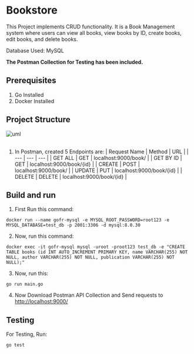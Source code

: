 # Bookstore

This Project implements CRUD functionality. It is a Book Management system where users can view all books, view books by ID, create books, edit books, and delete books.

Database Used: MySQL

**The Postman Collection for Testing has been included.**

## Prerequisites

1. Go Installed
2. Docker Installed


## Project Structure
<a><img src="https://i.ibb.co/19MgdX0/uml.png" alt="uml" border="0"></a><br /><a target='_blank' href='https://nonprofitlight.com/mi/manistee/filer-credit-union'></a><br />



1. In Postman, created 5 Endpoints are: 
    | Request Name | Method | URL |
    | --- | --- | --- |
    | GET ALL | GET | localhost:9000/book/ |
    | GET BY ID | GET | localhost:9000/book/{id} |
    | CREATE | POST | localhost:9000/book/ |
    | UPDATE | PUT | localhost:9000/book/{id} |
    | DELETE | DELETE | localhost:9000/book/{id} |
    

## Build and run

1. First Run this command:
```
docker run --name gofr-mysql -e MYSQL_ROOT_PASSWORD=root123 -e MYSQL_DATABASE=test_db -p 2001:3306 -d mysql:8.0.30
```

2. Now, run this command:
```
docker exec -it gofr-mysql mysql -uroot -proot123 test_db -e "CREATE TABLE books (id INT AUTO_INCREMENT PRIMARY KEY, name VARCHAR(255) NOT NULL, author VARCHAR(255) NOT NULL, publication VARCHAR(255) NOT NULL);"
```

3. Now, run this:
```
go run main.go
```

4. Now Download Postman API Collection and Send requests to [http://localhost:9000/](http://localhost:9000/) 

## Testing

For Testing, Run:
```
go test
```
